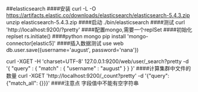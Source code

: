 ##elasticsearch
####安装
curl -L -O  https://artifacts.elastic.co/downloads/elasticsearch/elasticsearch-5.4.3.zip
unzip elasticsearch-5.4.3.zip
####启动
./bin/elasticsearch
####测试
curl 'http://localhost:9200/?pretty'
####配置mongo,需要一个replSet
####初始化replset
rs.initiate()
####python mongo
pip install 'mongo-connector[elastic5]'
####插入数据测试
use web
db.user.save({username='august', password='nana'})

curl -XGET -H 'charset=UTF-8' 127.0.0.1:9200/web/user/_search?pretty -d '{ "query" : { "match" : { "username" : "august" } } }'
####计算集群中文件的数量
 curl -XGET 'http://localhost:9200/_count?pretty' -d '{"query": {"match_all": {}}}'
####注意点
字段值中不能有空字符串

